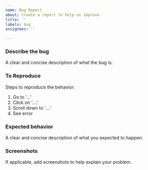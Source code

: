 ```yaml
---
name: Bug Report
about: Create a report to help us improve
title: ''
labels: bug
assignees: ''

---
```


<!-- Please tag this issue with the appropriate labels before creating. -->

### Describe the bug
A clear and concise description of what the bug is.

### To Reproduce
Steps to reproduce the behavior:
1. Go to '...'
2. Click on '....'
3. Scroll down to '....'
4. See error

### Expected behavior
A clear and concise description of what you expected to happen.

### Screenshots
If applicable, add screenshots to help explain your problem.
